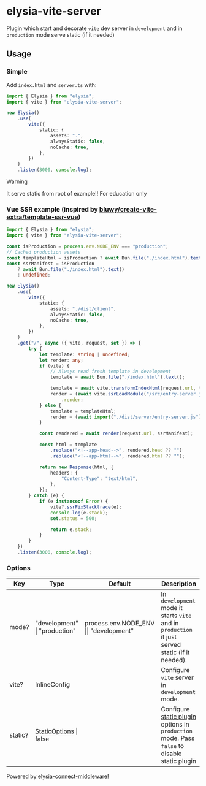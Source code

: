 # elysia-vite-server

Plugin which start and decorate `vite` dev server in `development` and in `production` mode serve static (if it needed)

## Usage

### Simple

Add `index.html` and `server.ts` with:

```ts
import { Elysia } from "elysia";
import { vite } from "elysia-vite-server";

new Elysia()
    .use(
        vite({
            static: {
                assets: ".",
                alwaysStatic: false,
                noCache: true,
            },
        })
    )
    .listen(3000, console.log);
```

> [!WARNING]
> It serve static from root of example!! For education only

### Vue SSR example (inspired by [bluwy/create-vite-extra/template-ssr-vue](https://github.com/bluwy/create-vite-extra/blob/master/template-ssr-vue/server.js))

```ts
import { Elysia } from "elysia";
import { vite } from "elysia-vite-server";

const isProduction = process.env.NODE_ENV === "production";
// Cached production assets
const templateHtml = isProduction ? await Bun.file("./index.html").text() : "";
const ssrManifest = isProduction
    ? await Bun.file("./index.html").text()
    : undefined;

new Elysia()
    .use(
        vite({
            static: {
                assets: "./dist/client",
                alwaysStatic: false,
                noCache: true,
            },
        })
    )
    .get("/", async ({ vite, request, set }) => {
        try {
            let template: string | undefined;
            let render: any;
            if (vite) {
                // Always read fresh template in development
                template = await Bun.file("./index.html").text();

                template = await vite.transformIndexHtml(request.url, template);
                render = (await vite.ssrLoadModule("/src/entry-server.js"))
                    .render;
            } else {
                template = templateHtml;
                render = (await import("./dist/server/entry-server.js")).render;
            }

            const rendered = await render(request.url, ssrManifest);

            const html = template
                .replace("<!--app-head-->", rendered.head ?? "")
                .replace("<!--app-html-->", rendered.html ?? "");

            return new Response(html, {
                headers: {
                    "Content-Type": "text/html",
                },
            });
        } catch (e) {
            if (e instanceof Error) {
                vite?.ssrFixStacktrace(e);
                console.log(e.stack);
                set.status = 500;

                return e.stack;
            }
        }
    })
    .listen(3000, console.log);
```

### Options

| Key     | Type                                                          | Default                                 | Description                                                                                                                        |
| ------- | ------------------------------------------------------------- | --------------------------------------- | ---------------------------------------------------------------------------------------------------------------------------------- |
| mode?   | "development" \| "production"                                 | process.env.NODE_ENV \|\| "development" | In `development` mode it starts `vite` and in `production` it just served static (if it needed).                                   |
| vite?   | InlineConfig                                                  |                                         | Configure `vite` server in `development` mode.                                                                                     |
| static? | [StaticOptions](https://elysiajs.com/plugins/static) \| false |                                         | Configure [static plugin](https://elysiajs.com/plugins/static) options in `production` mode. Pass `false` to disable static plugin |

Powered by [elysia-connect-middleware](https://github.com/kravetsone/elysia-connect-middleware)!
